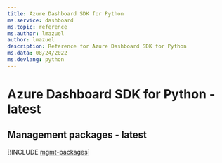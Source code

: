 ```yaml
---
title: Azure Dashboard SDK for Python
ms.service: dashboard
ms.topic: reference
ms.author: lmazuel
author: lmazuel
description: Reference for Azure Dashboard SDK for Python
ms.data: 08/24/2022
ms.devlang: python
---
```

# Azure Dashboard SDK for Python - latest

## Management packages - latest
[!INCLUDE [mgmt-packages](dashboard-mgmt-index.md)]